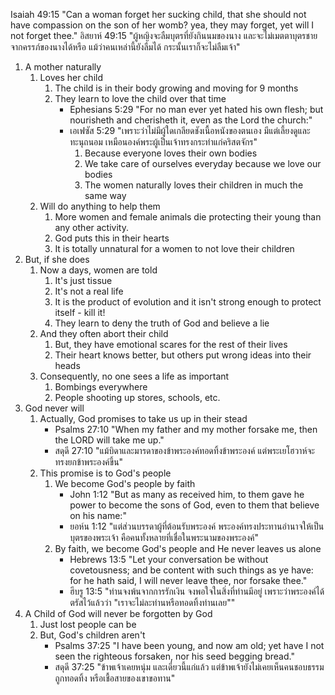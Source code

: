 Isaiah 49:15 "Can a woman forget her sucking child, that she should not have compassion on the son of her womb? yea, they may forget, yet will I not forget thee."
อิสยาห์ 49:15 "ผู้หญิงจะลืมบุตรที่ยังกินนมของนาง และจะไม่เมตตาบุตรชายจากครรภ์ของนางได้หรือ แม้ว่าคนเหล่านี้ยังลืมได้ กระนั้นเราก็จะไม่ลืมเจ้า"

1. A mother naturally
    1. Loves her child
        1. The child is in their body growing and moving for 9 months
        2. They learn to love the child over that time
            - Ephesians 5:29 "For no man ever yet hated his own flesh; but nourisheth and cherisheth it, even as the Lord the church:"
            - เอเฟซัส 5:29 "เพราะว่าไม่มีผู้ใดเกลียดชังเนื้อหนังของตนเอง มีแต่เลี้ยงดูและทะนุถนอม เหมือนองค์พระผู้เป็นเจ้าทรงกระทำแก่คริสตจักร"
                1. Because everyone loves their own bodies
                2. We take care of ourselves everyday because we love our bodies
                3. The women naturally loves their children in much the same way
    2. Will do anything to help them
        1. More women and female animals die protecting their young than any other activity.
        2. God puts this in their hearts
        3. It is totally unnatural for a women to not love their children
2. But, if she does
    1. Now a days, women are told
        1. It's just tissue
        2. It's not a real life
        3. It is the product of evolution and it isn't strong enough to protect itself - kill it!
        4. They learn to deny the truth of God and believe a lie
    2. And they often abort their child
        1. But, they have emotional scares for the rest of their lives
        2. Their heart knows better, but others put wrong ideas into their heads
    3. Consequently, no one sees a life as important
        1. Bombings everywhere
        2. People shooting up stores, schools, etc.
3. God never will
    1. Actually, God promises to take us up in their stead
        - Psalms 27:10 "When my father and my mother forsake me, then the LORD will take me up."
        - สดุดี 27:10 "แม้บิดาและมารดาของข้าพระองค์ทอดทิ้งข้าพระองค์ แต่พระเยโฮวาห์จะทรงยกข้าพระองค์ขึ้น"
    2. This promise is to God's people
        1. We become God's people by faith
            - John 1:12 "But as many as received him, to them gave he power to become the sons of God, even to them that believe on his name:"
            - ยอห์น 1:12 "แต่ส่วนบรรดาผู้ที่ต้อนรับพระองค์ พระองค์ทรงประทานอำนาจให้เป็นบุตรของพระเจ้า คือคนทั้งหลายที่เชื่อในพระนามของพระองค์"
        2. By faith, we become God's people and He never leaves us alone
            - Hebrews 13:5 "Let your conversation be without covetousness; and be content with such things as ye have: for he hath said, I will never leave thee, nor forsake thee."
            - ฮีบรู 13:5 "ท่านจงพ้นจากการรักเงิน จงพอใจในสิ่งที่ท่านมีอยู่ เพราะว่าพระองค์ได้ตรัสไว้แล้วว่า "เราจะไม่ละท่านหรือทอดทิ้งท่านเลย""
4. A Child of God will never be forgotten by God
    1. Just lost people can be
    2. But, God's children aren't
        - Psalms 37:25 "I have been young, and now am old; yet have I not seen the righteous forsaken, nor his seed begging bread."
        - สดุดี 37:25 "ข้าพเจ้าเคยหนุ่ม และเดี๋ยวนี้แก่แล้ว แต่ข้าพเจ้ายังไม่เคยเห็นคนชอบธรรมถูกทอดทิ้ง หรือเชื้อสายของเขาขอทาน"
